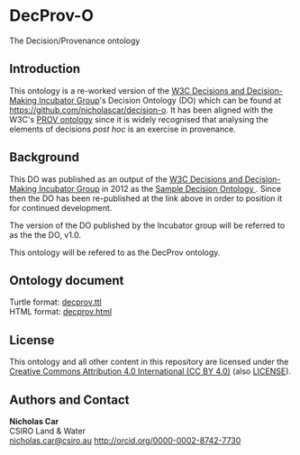 # DecProv-O
The Decision/Provenance ontology


## Introduction
This ontology is a re-worked version of the [W3C Decisions and Decision-Making Incubator Group](https://www.w3.org/2005/Incubator/decision/)'s Decision Ontology (DO) which can be found at <https://github.com/nicholascar/decision-o>. It has been aligned with the W3C's [PROV ontology](https://www.w3.org/TR/prov-o/) since it is widely recognised that analysing the elements of decisions *post hoc* is an exercise in provenance.


## Background
This DO was published as an output of the [W3C Decisions and Decision-Making Incubator Group](https://www.w3.org/2005/Incubator/decision/) 
in 2012 as the [Sample Decision Ontology ](https://www.w3.org/2005/Incubator/decision/XGR-decision-20120417/Sample_Decision_Ontology.html). 
Since then the DO has been re-published at the link above in order to position it for continued development.  

The version of the DO published by the Incubator group will be referred to as the the DO, v1.0.  

This ontology will be refered to as the DecProv ontology.  


## Ontology document
Turtle format: [decprov.ttl](decprov.ttl)  
HTML format: [decprov.html](decprov.html)  


## License
This ontology and all other content in this repository are licensed under the [Creative Commons Attribution 4.0 International (CC BY 4.0)](https://creativecommons.org/licenses/by/4.0/) (also [LICENSE](LICENSE)).


## Authors and Contact
**Nicholas Car**  
CSIRO Land & Water  
<nicholas.car@csiro.au> 
<http://orcid.org/0000-0002-8742-7730>